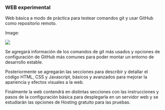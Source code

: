 ### WEB experimental 

Web  básica a modo de práctica para testear comandos git y usar GitHub como repositorio remoto.


Image:

![](https://www.xtrafondos.com/wallpapers/la-luna-sobre-las-nubes-al-atardecer-8796.jpg)


Se agregará información de los comandos de git más usados y opciones de configuración de GitHub más comunes para poder montar un entorno de desarrollo estable.

Posteriormente se agregarán las secciones para describir y detallar el código HTML, CSS y Javascript, básicos y avanzados para mejorar la apariencia y efectos visuales a la web.   

Finalmente la web contendrá en distintas secciones con las instrucciones y pasos de la configuración básica para desplegarla en un servidor web y se estudiarán las opciones de Hosting gratuito para las pruebas.


